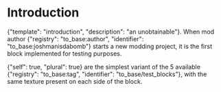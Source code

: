 # Introduction
{"template": "introduction", "description": "an unobtainable"}. When mod author {"registry": "to_base:author", "identifier": "to_base:joshmanisdabomb"} starts a new modding project, it is the first block implemented for testing purposes.

{"self": true, "plural": true} are the simplest variant of the 5 available {"registry": "to_base:tag", "identifier": "to_base/test_blocks"}, with the same texture present on each side of the block.